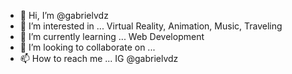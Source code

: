 - 👋 Hi, I’m @gabrielvdz
- 👀 I’m interested in ... Virtual Reality, Animation, Music, Traveling
- 🌱 I’m currently learning ... Web Development
- 💞️ I’m looking to collaborate on ...
- 📫 How to reach me ... IG @gabrielvdz

<!---
gabrielvdz/gabrielvdz is a ✨ special ✨ repository because its `README.md` (this file) appears on your GitHub profile.
You can click the Preview link to take a look at your changes.
--->

